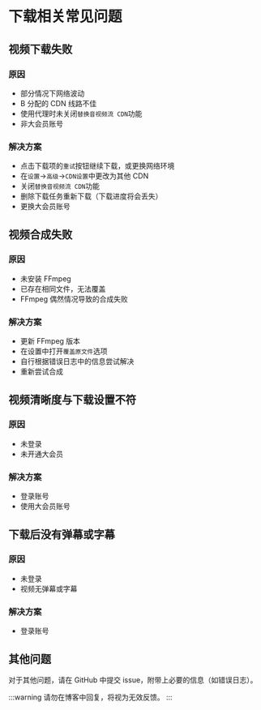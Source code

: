 # 下载相关常见问题
## 视频下载失败
### 原因
* 部分情况下网络波动
* B 分配的 CDN 线路不佳
* 使用代理时未关闭`替换音视频流 CDN`功能
* 非大会员账号

### 解决方案
* 点击下载项的`重试`按钮继续下载，或更换网络环境
* 在`设置`->`高级`->`CDN设置`中更改为其他 CDN
* 关闭`替换音视频流 CDN`功能
* 删除下载任务重新下载（下载进度将会丢失）
* 更换大会员账号

## 视频合成失败
### 原因
* 未安装 FFmpeg
* 已存在相同文件，无法覆盖
* FFmpeg 偶然情况导致的合成失败

### 解决方案
* 更新 FFmpeg 版本
* 在设置中打开`覆盖原文件`选项
* 自行根据错误日志中的信息尝试解决
* 重新尝试合成

## 视频清晰度与下载设置不符
### 原因
* 未登录
* 未开通大会员

### 解决方案
* 登录账号
* 使用大会员账号

## 下载后没有弹幕或字幕
### 原因
* 未登录
* 视频无弹幕或字幕

### 解决方案
* 登录账号

## 其他问题
对于其他问题，请在 GitHub 中提交 issue，附带上必要的信息（如错误日志）。

:::warning
请勿在博客中回复，将视为无效反馈。
:::